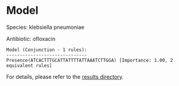 
# Model

Species: klebsiella pneumoniae

Antibiotic: ofloxacin

```
Model (Conjunction - 1 rules):
------------------------------
Presence(ATCACTTTGCATTATTTTATTAAATCTTGGA) [Importance: 1.00, 2 equivalent rules]

```

For details, please refer to the [results directory](../../../../../results/scm_b/klebsiella%20pneumoniae/ofloxacin/repeat_6/).

